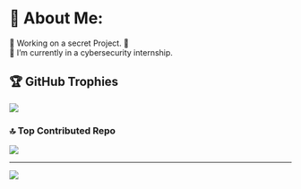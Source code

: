 # 💫 About Me:
🔭 Working on a secret Project. 🤫 <br>🌱 I’m currently in a cybersecurity internship.


## 🏆 GitHub Trophies
![](https://github-profile-trophy.vercel.app/?username=AHCHOUCH&theme=radical&no-frame=false&no-bg=true&margin-w=4)


### 🔝 Top Contributed Repo
![](https://github-contributor-stats.vercel.app/api?username=AHCHOUCH&limit=5&theme=merko&combine_all_yearly_contributions=true)

---
[![](https://visitcount.itsvg.in/api?id=AHCHOUCH&icon=0&color=0)](https://visitcount.itsvg.in)

<!-- Proudly created with GPRM ( https://gprm.itsvg.in ) -->
